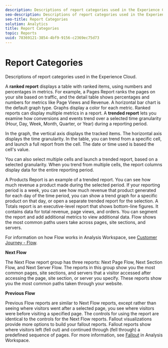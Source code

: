 ```yaml
---
description: Descriptions of report categories used in the Experience Cloud.
seo-description: Descriptions of report categories used in the Experience Cloud.
seo-title: Report Categories
solution: Analytics
title: Report Categories
topic: Reports
uuid: 78369121-3854-4bf9-9156-c2369ec75d73
---
```


# Report Categories

Descriptions of report categories used in the Experience Cloud.

A **ranked report** displays a table with ranked items, using numbers and percentages in metrics. For example, a Pages Report ranks the pages on your site based on traffic, and the detail table shows percentages and numbers for metrics like Page Views and Revenue. A horizontal bar chart is the default graph type. Graphs display a color for each metric. Ranked reports can display multiple metrics in a report. 
A **trended report** lets you examine how conversions and events trend over a selected time granularity (Hour, Day, Week, Month, Quarter, or Year) during a reporting period.

In the graph, the vertical axis displays the tracked items. The horizontal axis displays the time granularity. In the table, you can trend from a specific cell, and launch a full report from the cell. The date or time used is based the cell's value.

You can also select multiple cells and launch a trended report, based on a selected granularity. When you trend from multiple cells, the report columns display data for the entire reporting period.

A Products Report is an example of a trended report. You can see how much revenue a product made during the selected period. If your reporting period is a week, you can see how much revenue that product generated for each day of the time period, you can show a trend graph for a specific product on that day, or open a separate trended report for the selection. 
A Totals report is an executive-level report that shows bottom-line figures. It contains data for total revenue, page views, and orders. You can segment the report and add additional metrics to view additional data. 
Flow shows the most common paths users take across pages, site sections, and servers.

For information on how Flow works in Analysis Workspace, see [Customer Journey - Flow](https://marketing.adobe.com/resources/help/en_US/analytics/analysis-workspace/flow.html).

**Next Flow**

The Next Flow report group has three reports: Next Page Flow, Next Section Flow, and Next Server Flow. The reports in this group show you the most common pages, site sections, and servers that a visitor accessed after accessing the page, site section, or server you specify. These reports show you the most common paths taken through your website.

**Previous Flow**

Previous Flow reports are similar to Next Flow reports, except rather than seeing where visitors went after a selected page, you see where visitors were before visiting a specified page. The controls for using the report are identical to the controls for the Next Flow reports. 
Fallout visualizations provide more options to build your fallout reports. Fallout reports show where visitors left (fell out) and continued through (fell through) a predefined sequence of pages. For more information, see [Fallout](https://marketing.adobe.com/resources/help/en_US/analytics/analysis-workspace/fallout_flow.html) in Analysis Workspace. 

